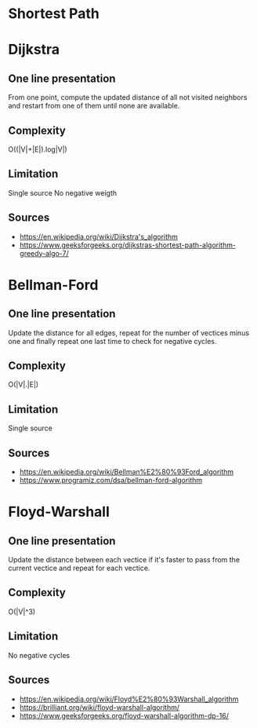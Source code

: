 # Shortest Path

# Dijkstra

## One line presentation
From one point, compute the updated distance of all not visited neighbors and restart from one of them until none are available.

## Complexity
O((|V|+|E|).log|V|)

## Limitation
Single source
No negative weigth

## Sources
* https://en.wikipedia.org/wiki/Dijkstra's_algorithm
* https://www.geeksforgeeks.org/dijkstras-shortest-path-algorithm-greedy-algo-7/

# Bellman-Ford

## One line presentation
Update the distance for all edges, repeat for the number of vectices minus one and finally repeat one last time to check for negative cycles.

## Complexity
O(|V|.|E|)

## Limitation
Single source

## Sources
* https://en.wikipedia.org/wiki/Bellman%E2%80%93Ford_algorithm
* https://www.programiz.com/dsa/bellman-ford-algorithm

# Floyd-Warshall

## One line presentation
Update the distance between each vectice if it's faster to pass from the current vectice and repeat for each vectice.

## Complexity
O(|V|^3)

## Limitation
No negative cycles

## Sources
* https://en.wikipedia.org/wiki/Floyd%E2%80%93Warshall_algorithm
* https://brilliant.org/wiki/floyd-warshall-algorithm/
* https://www.geeksforgeeks.org/floyd-warshall-algorithm-dp-16/

